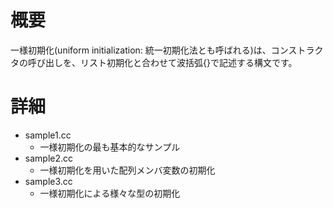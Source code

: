 # 概要
一様初期化(uniform initialization: 統一初期化法とも呼ばれる)は、コンストラクタの呼び出しを、リスト初期化と合わせて波括弧{}で記述する構文です。

# 詳細
- sample1.cc
  - 一様初期化の最も基本的なサンプル
- sample2.cc
  - 一様初期化を用いた配列メンバ変数の初期化 
- sample3.cc
  - 一様初期化による様々な型の初期化
